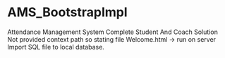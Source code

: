 # AMS_BootstrapImpl
Attendance Management System
Complete Student And Coach Solution \
Not provided context path so stating file Welcome.html -> run on server\
Import SQL file to local database.
